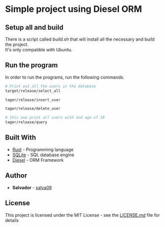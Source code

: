 # Simple project using Diesel ORM

## Setup all and build
There is a script called *build.sh* that will install all the necessary and build the project. \
It's only compatible with Ubuntu.

## Run the program
In order to run the programs, run the following commands.
```bash
# Print out all the users in the database
target/release/select_all

tager/release/insert_user

tager/release/delete_user

# this one print all users with and age of 18
tager/release/query
```

## Built With

* [Rust](https://www.rust-lang.org/) - Programming language
* [SQLite](https://www.sqlite.org/index.html) - SQL database engine
* [Diesel](http://diesel.rs/) - ORM Framework

## Author

* **Salvador** - [salva09](https://github.com/salva09)

## License

This project is licensed under the MIT License - see the [LICENSE.md](LICENSE) file for details